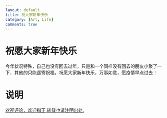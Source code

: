 ```yaml
---
layout: default
title: 祝大家新年快乐
category: [Art, Life]
comments: true
---
```



# 祝愿大家新年快乐
今年状况特殊，自己也没有回去过年，只是和一个同样没有回去的朋友小聚了一下，其他的只能遥寄祝福，祝愿大家新年快乐，万事如意，愿疫情早点过去！













# 说明


[欢迎评论，欢迎指正,转载也请注明出处.](https://wangkun19930608.github.io/art/life/2020/01/25/spring-festival/)





